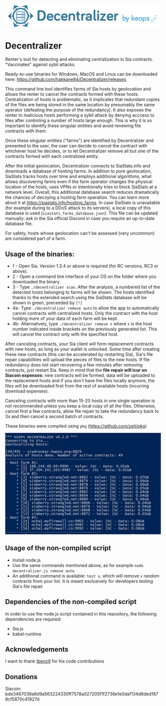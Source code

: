 ![logo](https://github.com/hakkane84/Decentralizer/blob/master/logo.png)
# Decentralizer
Renter's tool for detecting and eliminating centralization in Sia contracts. "Vaccinates" against sybil attacks.

Ready-to-use binaries for Windows, MacOS and Linux can be downloaded here: https://github.com/hakkane84/Decentralizer/releases

This command line tool identifies farms of Sia hosts by geolocation and allows the renter to cancel the contracts formed with these hosts. Centralization of hosts is problematic, as it implicates that redundant copies of the files are being stored in the same location by presumably the same operator (defeating the purpose of the redundancy). It also exposes the renter to malicious hosts performing a sybil attack by denying acccess to files after controling a number of hosts large enough. This is why it is so important to identify these singular entities and avoid renewing file contracts with them.

Once these singular entities ("farms") are identified by Decentralizer and presented to the user, the user can decide to cancel the contract with whichever host he decides, or to let Decentralizer remove all but one of the contracts formed with each centralized entity.

After the initial geolocation, Decentralizer connects to SiaStats.info and downloads a database of hosting farms. In addition to pure geolocation, SiaStats tracks hosts over time and employs additional algorithms, what allows discovering farms even if the farm operator changes the physical location of the hosts, uses VPNs or intentionally tries to block SiaStats at a network level. Overall, this additional database search reduces dramatically the chances of decoying a hosting farm operation. You can learn more about it at https://siastats.info/hosting_farms. In case SiaStats is unavailable (for example during to a DDoS attack to its servers), a local copy of this database is used (`siastats_farms_database.json`). This file can be updated manually: ask in the Sia official Discord in case you require an up-to-date database file.

For safety, hosts whose geolocation can't be assessed (very uncommon) are considered part of a farm.

## Usage of the binaries:

* 1 - Open Sia. Version 1.3.4 or above is required (for RC versions, RC3 or above).
* 2 - Open a command line interface of your OS on the folder where you downloaded the binary.
* 3 - Type `./decentralizer scan`. After the analysis, a numbered list of the detected hosts belonging to farms will be shown. The hosts identified thanks to the extended search using the SiaStats database will be shown in green, preceeded by `[*]`
* 4a- Type `./decentralizer remove auto` to allow the app to automatically cancel contracts with centralized hosts. Only the contract with the host holding more of your data of each farm will be kept. 
* 4b- Alternatively, type `./decentralizer remove x` where `x` is the host number indicated inside brackets on the previously generated list. This will cancel the contract only with the specified host.

After canceling contracts, your Sia client will form replacement contracts with new hosts, as long as your wallet is unlocked. Some time after creating these new contracts (this can be accelerated by restarting Sia), Sia's file repair capabilities will upload the pieces of files to the new hosts. If file redundancy does not start recovering a few minutes after removing contracts, just restart Sia. Keep in mind that the **file repair will icur on Siacoin expenses**: new contracts will be formed, data will be uploaded to the replacement hosts and if you don't have the files locally anymore, the files will be downloaded first from the rest of available hosts (incurring download expenses).

Canceling contracts with more than 15-20 hosts in one single operation is not recommended unless you keep a local copy of all the files. Otherwise, cancel first a few contracts, allow file repair to take the redundancy back to 3x and then cancel a second batch of contracts.

These binaries were compiled using `pkg` (https://github.com/zeit/pkg)

![screenshot](https://github.com/hakkane84/Decentralizer/blob/master/screenshot.jpg)

## Usage of the non-compiled script

* Install node.js
* Use the same commands mentioned above, as for example `node decentralizer.js remove auto`
* An additional command is available: `test x`, which will remove `x` random contracts from your list. It is meant exclusively for developers testing Sia's file repair

## Dependencies of the non-compiled script

In order to use the node.js script contained in this repository, the following dependencies are required:

* Sia.js
* babel-runtime

## Acknowledgements

I want to thank [tbenz9](https://github.com/tbenz9) for his code contributions

## Donations

Siacoin: bde3467039a6d9a563224330ff7578a027205f1f2738e1e0daf134d8ded1878cf5870c41927d




